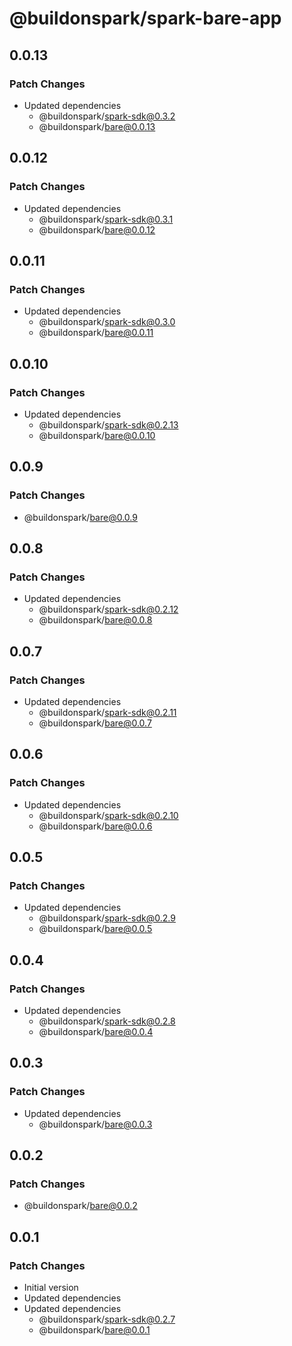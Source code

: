 # @buildonspark/spark-bare-app

## 0.0.13

### Patch Changes

- Updated dependencies
  - @buildonspark/spark-sdk@0.3.2
  - @buildonspark/bare@0.0.13

## 0.0.12

### Patch Changes

- Updated dependencies
  - @buildonspark/spark-sdk@0.3.1
  - @buildonspark/bare@0.0.12

## 0.0.11

### Patch Changes

- Updated dependencies
  - @buildonspark/spark-sdk@0.3.0
  - @buildonspark/bare@0.0.11

## 0.0.10

### Patch Changes

- Updated dependencies
  - @buildonspark/spark-sdk@0.2.13
  - @buildonspark/bare@0.0.10

## 0.0.9

### Patch Changes

- @buildonspark/bare@0.0.9

## 0.0.8

### Patch Changes

- Updated dependencies
  - @buildonspark/spark-sdk@0.2.12
  - @buildonspark/bare@0.0.8

## 0.0.7

### Patch Changes

- Updated dependencies
  - @buildonspark/spark-sdk@0.2.11
  - @buildonspark/bare@0.0.7

## 0.0.6

### Patch Changes

- Updated dependencies
  - @buildonspark/spark-sdk@0.2.10
  - @buildonspark/bare@0.0.6

## 0.0.5

### Patch Changes

- Updated dependencies
  - @buildonspark/spark-sdk@0.2.9
  - @buildonspark/bare@0.0.5

## 0.0.4

### Patch Changes

- Updated dependencies
  - @buildonspark/spark-sdk@0.2.8
  - @buildonspark/bare@0.0.4

## 0.0.3

### Patch Changes

- Updated dependencies
  - @buildonspark/bare@0.0.3

## 0.0.2

### Patch Changes

- @buildonspark/bare@0.0.2

## 0.0.1

### Patch Changes

- Initial version
- Updated dependencies
- Updated dependencies
  - @buildonspark/spark-sdk@0.2.7
  - @buildonspark/bare@0.0.1
